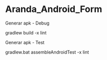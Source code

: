 # Aranda_Android_Form

Generar apk - Debug

gradlew build -x lint 


Generar apk - Test

gradlew.bat assembleAndroidTest  -x lint 
